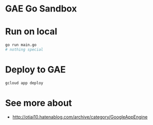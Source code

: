 # GAE Go Sandbox

# Run on local

```sh
go run main.go
# nothing special
```

# Deploy to GAE

```sh
gcloud app deploy
```

# See more about

- http://otiai10.hatenablog.com/archive/category/GoogleAppEngine
